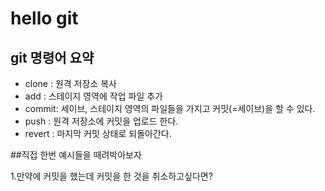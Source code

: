 # hello git

## git 명령어 요약

 - clone : 원격 저장소 복사
 - add   : 스테이지 영역에 작업 파일 추가
 - commit: 세이브, 스테이지 영역의 파일들을 가지고 커밋(=세이브)을 할 수 있다.
 - push  : 원격 저장소에 커밋을 업로드 한다.
 - revert : 마지막 커밋 상태로 되돌아간다.
 
 ##직접 한번 예시들을 때려박아보자
 
 1.만약에 커밋을 했는데 커밋을 한 것을 취소하고싶다면?
 